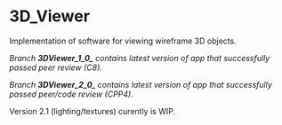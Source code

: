 # 3D_Viewer 
Implementation of software for viewing wireframe 3D objects.

*Branch **3DViewer_1_0_** contains latest version of app that successfully passed peer review (C8).*

*Branch **3DViewer_2_0_** contains latest version of app that successfully passed peer/code review (CPP4).*

Version 2.1 (lighting/textures) curently is WIP.
